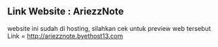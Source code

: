 ## Link Website : AriezzNote
website ini sudah di hosting, silahkan cek untuk preview web tersebut<br>
Link = http://ariezznote.byethost13.com
